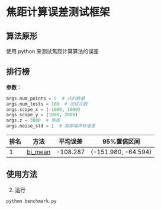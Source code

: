 # 焦距计算误差测试框架

## 算法原形

使用 python 来测试焦距计算算法的误差

## 排行榜
**参数**：
```python
args.num_points = 5  # 点的数量
args.num_tests = 100  # 测试次数
args.scope_x = (-1000, 1000)
args.scope_y = (1000, 2000)
args.z = 3000  # 焦距
args.noise_std = 1  # 高斯噪声标准差
```

|排名|方法|平均误差|95%置信区间|
|---|---|---|---|
| 1 | [bi_mean](methods/bi_mean.py) | -108.287 | (-151.980, -64.594) |


## 使用方法

2. 运行
```bash
python benchmark.py
```